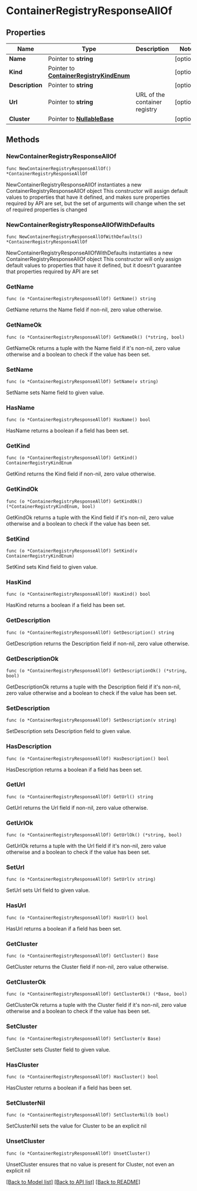 # ContainerRegistryResponseAllOf

## Properties

Name | Type | Description | Notes
------------ | ------------- | ------------- | -------------
**Name** | Pointer to **string** |  | [optional] 
**Kind** | Pointer to [**ContainerRegistryKindEnum**](ContainerRegistryKindEnum.md) |  | [optional] 
**Description** | Pointer to **string** |  | [optional] 
**Url** | Pointer to **string** | URL of the container registry | [optional] 
**Cluster** | Pointer to [**NullableBase**](Base.md) |  | [optional] 

## Methods

### NewContainerRegistryResponseAllOf

`func NewContainerRegistryResponseAllOf() *ContainerRegistryResponseAllOf`

NewContainerRegistryResponseAllOf instantiates a new ContainerRegistryResponseAllOf object
This constructor will assign default values to properties that have it defined,
and makes sure properties required by API are set, but the set of arguments
will change when the set of required properties is changed

### NewContainerRegistryResponseAllOfWithDefaults

`func NewContainerRegistryResponseAllOfWithDefaults() *ContainerRegistryResponseAllOf`

NewContainerRegistryResponseAllOfWithDefaults instantiates a new ContainerRegistryResponseAllOf object
This constructor will only assign default values to properties that have it defined,
but it doesn't guarantee that properties required by API are set

### GetName

`func (o *ContainerRegistryResponseAllOf) GetName() string`

GetName returns the Name field if non-nil, zero value otherwise.

### GetNameOk

`func (o *ContainerRegistryResponseAllOf) GetNameOk() (*string, bool)`

GetNameOk returns a tuple with the Name field if it's non-nil, zero value otherwise
and a boolean to check if the value has been set.

### SetName

`func (o *ContainerRegistryResponseAllOf) SetName(v string)`

SetName sets Name field to given value.

### HasName

`func (o *ContainerRegistryResponseAllOf) HasName() bool`

HasName returns a boolean if a field has been set.

### GetKind

`func (o *ContainerRegistryResponseAllOf) GetKind() ContainerRegistryKindEnum`

GetKind returns the Kind field if non-nil, zero value otherwise.

### GetKindOk

`func (o *ContainerRegistryResponseAllOf) GetKindOk() (*ContainerRegistryKindEnum, bool)`

GetKindOk returns a tuple with the Kind field if it's non-nil, zero value otherwise
and a boolean to check if the value has been set.

### SetKind

`func (o *ContainerRegistryResponseAllOf) SetKind(v ContainerRegistryKindEnum)`

SetKind sets Kind field to given value.

### HasKind

`func (o *ContainerRegistryResponseAllOf) HasKind() bool`

HasKind returns a boolean if a field has been set.

### GetDescription

`func (o *ContainerRegistryResponseAllOf) GetDescription() string`

GetDescription returns the Description field if non-nil, zero value otherwise.

### GetDescriptionOk

`func (o *ContainerRegistryResponseAllOf) GetDescriptionOk() (*string, bool)`

GetDescriptionOk returns a tuple with the Description field if it's non-nil, zero value otherwise
and a boolean to check if the value has been set.

### SetDescription

`func (o *ContainerRegistryResponseAllOf) SetDescription(v string)`

SetDescription sets Description field to given value.

### HasDescription

`func (o *ContainerRegistryResponseAllOf) HasDescription() bool`

HasDescription returns a boolean if a field has been set.

### GetUrl

`func (o *ContainerRegistryResponseAllOf) GetUrl() string`

GetUrl returns the Url field if non-nil, zero value otherwise.

### GetUrlOk

`func (o *ContainerRegistryResponseAllOf) GetUrlOk() (*string, bool)`

GetUrlOk returns a tuple with the Url field if it's non-nil, zero value otherwise
and a boolean to check if the value has been set.

### SetUrl

`func (o *ContainerRegistryResponseAllOf) SetUrl(v string)`

SetUrl sets Url field to given value.

### HasUrl

`func (o *ContainerRegistryResponseAllOf) HasUrl() bool`

HasUrl returns a boolean if a field has been set.

### GetCluster

`func (o *ContainerRegistryResponseAllOf) GetCluster() Base`

GetCluster returns the Cluster field if non-nil, zero value otherwise.

### GetClusterOk

`func (o *ContainerRegistryResponseAllOf) GetClusterOk() (*Base, bool)`

GetClusterOk returns a tuple with the Cluster field if it's non-nil, zero value otherwise
and a boolean to check if the value has been set.

### SetCluster

`func (o *ContainerRegistryResponseAllOf) SetCluster(v Base)`

SetCluster sets Cluster field to given value.

### HasCluster

`func (o *ContainerRegistryResponseAllOf) HasCluster() bool`

HasCluster returns a boolean if a field has been set.

### SetClusterNil

`func (o *ContainerRegistryResponseAllOf) SetClusterNil(b bool)`

 SetClusterNil sets the value for Cluster to be an explicit nil

### UnsetCluster
`func (o *ContainerRegistryResponseAllOf) UnsetCluster()`

UnsetCluster ensures that no value is present for Cluster, not even an explicit nil

[[Back to Model list]](../README.md#documentation-for-models) [[Back to API list]](../README.md#documentation-for-api-endpoints) [[Back to README]](../README.md)



